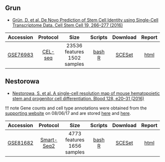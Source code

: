 ## Grun
* [Grün, D. et al. De Novo Prediction of Stem Cell Identity using Single-Cell Transcriptome Data. Cell Stem Cell 19, 266–277 (2016)](http://10.1016/j.stem.2016.05.010)

|Accession|Protocol|Size|Scripts|Download|Report|
|:-:|:-:|:-:|:-:|:-:|:-:|
|[GSE76983](https://www.ncbi.nlm.nih.gov/geo/query/acc.cgi?acc=GSE76983)|[CEL-seq](http://dx.doi.org/10.1016/j.celrep.2012.08.003)|23536 features<br>1502 samples |[bash](https://github.com/hemberg-lab/scRNA.seq.datasets/blob/master/bash/grun.sh)<br>[R](https://github.com/hemberg-lab/scRNA.seq.datasets/blob/master/R/grun.R)|[SCESet](https://scrnaseq-public-datasets.s3.amazonaws.com/scater-objects/grun.rds)|[html](https://scrnaseq-public-datasets.s3.amazonaws.com/scater-reports/grun.html)|

## Nestorowa
* [Nestorowa, S. et al. A single-cell resolution map of mouse hematopoietic stem and progenitor cell differentiation. Blood 128, e20–31 (2016)](http://dx.doi.org/10.1182/blood-2016-05-716480)

!!! note
    Gene counts and cell type annotations were obtained from the [supporting website](http://blood.stemcells.cam.ac.uk/single_cell_atlas.html) on 08/06/17 and are stored [here](https://s3.amazonaws.com/scrnaseq-public-datasets/manual-data/nestorowa/coordinates_gene_counts_flow_cytometry.txt) and [here](https://s3.amazonaws.com/scrnaseq-public-datasets/manual-data/nestorowa/all_cell_types.txt).

|Accession|Protocol|Size|Scripts|Download|Report|
|:-:|:-:|:-:|:-:|:-:|:-:|
|[GSE81682](https://www.ncbi.nlm.nih.gov/geo/query/acc.cgi?acc=GSE81682)|[Smart-Seq2](http://dx.doi.org/10.1038/nprot.2014.006)|4773 features<br>1656 samples |[bash](https://github.com/hemberg-lab/scRNA.seq.datasets/blob/master/bash/nestorowa.sh)<br>[R](https://github.com/hemberg-lab/scRNA.seq.datasets/blob/master/R/nestorowa.R)|[SCESet](https://scrnaseq-public-datasets.s3.amazonaws.com/scater-objects/nestorowa.rds)|[html](https://scrnaseq-public-datasets.s3.amazonaws.com/scater-reports/nestorowa.html)|
